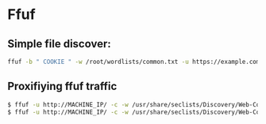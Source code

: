 # Ffuf
## Simple file discover: 
```bash
ffuf -b " COOKIE " -w /root/wordlists/common.txt -u https://example.com/FUZZ
```

## Proxifiying ffuf traffic
```bash
$ ffuf -u http://MACHINE_IP/ -c -w /usr/share/seclists/Discovery/Web-Content/common.txt -x http://127.0.0.1:8080
$ ffuf -u http://MACHINE_IP/ -c -w /usr/share/seclists/Discovery/Web-Content/common.txt -replay-proxy http://127.0.0.1:8080
```